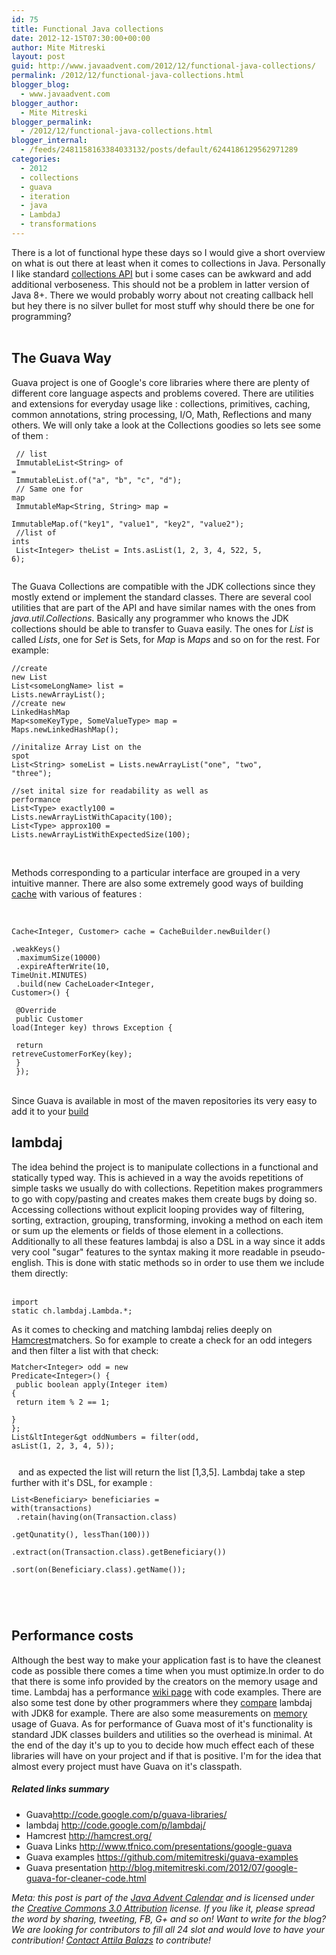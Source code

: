 ```yaml
---
id: 75
title: Functional Java collections
date: 2012-12-15T07:30:00+00:00
author: Mite Mitreski
layout: post
guid: http://www.javaadvent.com/2012/12/functional-java-collections/
permalink: /2012/12/functional-java-collections.html
blogger_blog:
  - www.javaadvent.com
blogger_author:
  - Mite Mitreski
blogger_permalink:
  - /2012/12/functional-java-collections.html
blogger_internal:
  - /feeds/2481158163384033132/posts/default/6244186129562971289
categories:
  - 2012
  - collections
  - guava
  - iteration
  - java
  - LambdaJ
  - transformations
---
```

There is a lot of functional hype these days so I would give a short overview on what is out there at least when it comes to collections in Java. Personally I like standard <a href="http://java.sun.com/docs/books/tutorial/collections/index.html">collections API</a> but i some cases can be awkward and add additional verboseness. This should not be a problem in latter version of Java 8+. There we would probably worry about not creating callback hell but hey there is no silver bullet for most stuff why should there be one for programming?     <br />    <br />    <h2>      The Guava Way     </h2>    Guava project is one of Google's core libraries where there are plenty of different core language aspects and problems covered. There are utilities and extensions for everyday usage like : collections, primitives, caching, common annotations, string processing, I/O, Math, Reflections and many others. We will only take a look at the Collections goodies so lets see some of them :     <br />    <code></code>    <pre><code>    // list<br />    ImmutableList&lt;String&gt; of =<br />        ImmutableList.of("a", "b", "c", "d");<br />    // Same one for map<br />    ImmutableMap&lt;String, String&gt; map =<br />         ImmutableMap.of("key1", "value1", "key2", "value2");<br />    //list of ints<br />    List&lt;Integer&gt; theList = Ints.asList(1, 2, 3, 4, 522, 5, 6);<br /><br /></code></pre>    The Guava Collections are compatible with the JDK collections since they mostly extend or implement the standard classes.     There are several cool utilities that are part of the API and have similar names with the ones from <i>java.util.Collections</i>. Basically any programmer who knows the JDK collections should be able to transfer to Guava easily. The ones for <i>List</i> is called <i>Lists</i>, one for <i>Set</i> is Sets, for <i>Map</i> is <i>Maps</i> and so on for the rest. For example:     <code></code>    <pre><code>//create new List<br />List&lt;someLongName&gt; list = Lists.newArrayList();<br />//create new  LinkedHashMap<br />Map&lt;someKeyType, SomeValueType&gt; map = Maps.newLinkedHashMap();<br /><br />//initalize Array List on the spot<br />List&lt;String&gt; someList = Lists.newArrayList("one", "two", "three");<br /><br />//set inital size for readability as well as performance<br />List&lt;Type&gt; exactly100 = Lists.newArrayListWithCapacity(100);<br />List&lt;Type&gt; approx100 = Lists.newArrayListWithExpectedSize(100);<br /><br /></code></pre>    <br />    Methods corresponding to a particular interface are grouped in a very intuitive manner. There are also some extremely good ways of building <a href="http://code.google.com/p/guava-libraries/wiki/CachesExplained">cache</a> with various of features :     <br />    <code></code><br />    <pre><code> Cache&lt;Integer, Customer&gt; cache = CacheBuilder.newBuilder()<br />        .weakKeys()<br />        .maximumSize(10000)<br />        .expireAfterWrite(10, TimeUnit.MINUTES)<br />        .build(new CacheLoader&lt;Integer, Customer&gt;() {<br /><br />          @Override<br />          public Customer load(Integer key) throws Exception {<br /><br />            return retreveCustomerForKey(key);<br />          }<br />        });<br /></code></pre>    <br />    Since Guava is available in most of the maven repositories its very easy to add it to your <a href="http://code.google.com/p/guava-libraries/wiki/UseGuavaInYourBuild"> build </a>    <br />    <h2>      lambdaj     </h2>    The idea behind the project is to manipulate collections in a functional and statically typed way. This is achieved in a way the avoids repetitions of simple tasks we usually do with collections.     Repetition makes programmers to go with copy/pasting and creates makes them create bugs by doing so. Accessing collections without explicit looping provides way of filtering, sorting, extraction, grouping, transforming, invoking a method on each item or sum up the elements or fields of those element in a collections.     Additionally to all these features lambdaj is also a DSL in a way since it adds very cool "sugar" features to the syntax making it more readable in pseudo-english. This is done with static methods so in order to use them we include them directly:     <br />    <code></code><br />    <pre><code>import static ch.lambdaj.Lambda.*;<br /></code></pre>    As it comes to checking and matching lambdaj relies deeply on <a href="https://github.com/hamcrest/JavaHamcrest">Hamcrest</a>matchers. So for example to create a check for an odd integers and then filter a list with that check:     <code><pre>Matcher&lt;Integer&gt; odd = new Predicate&lt;Integer&gt;() {<br />        public boolean apply(Integer item) {<br />                return item % 2 == 1;<br />        }<br />};<br />List&ltInteger&gt oddNumbers = filter(odd, asList(1, 2, 3, 4, 5));<br />      </pre>    </code>    and as expected the list will return the list [1,3,5]. Lambdaj take a step further with it's DSL, for example :      <code><pre>List&lt;Beneficiary&gt; beneficiaries = with(transactions)<br />    .retain(having(on(Transaction.class)<br />              .getQunatity(), lessThan(100)))<br />    .extract(on(Transaction.class).getBeneficiary())<br />    .sort(on(Beneficiary.class).getName());<br />      </pre>    </code>     <br />    <br />    <h2>      Performance costs     </h2>    Although the best way to make your application fast is to have the cleanest code as possible there comes a time when you must optimize.In order to do that there is some info provided by the creators on the memory usage and time. Lambdaj has a performance <a href="http://code.google.com/p/lambdaj/wiki/PerformanceAnalysis"> wiki page</a> with code examples. There are also some test done by other programmers where they <a href="https://github.com/dmalch/lambda-comparison">compare</a> lambdaj with JDK8 for example. There are also some measurements on <a href="http://code.google.com/p/memory-measurer/wiki/ElementCostInDataStructures"> memory </a> usage of Guava. As for performance of Guava most of it's functionality is standard JDK classes builders and utilities so the overhead is minimal. At the end of the day it's up to you to decide how much effect each of these libraries will have on your project and if that is positive. I'm for the idea that almost every project must have Guava on it's classpath.     <br />     <h5>      Related links summary     </h5>    <ul>      <li>Guava<a href="http://code.google.com/p/guava-libraries/">http://code.google.com/p/guava-libraries/</a></li>      <li>lambdaj <a href="http://code.google.com/p/lambdaj/">http://code.google.com/p/lambdaj/</a> </li>      <li>Hamcrest <a href="http://hamcrest.org/">http://hamcrest.org/</a> </li>      <li>Guava Links <a href="http://www.tfnico.com/presentations/google-guava">http://www.tfnico.com/presentations/google-guava</a> </li>      <li>Guava examples <a href="https://github.com/mitemitreski/guava-examples">https://github.com/mitemitreski/guava-examples</a> </li>      <li>Guava presentation <a href="http://blog.mitemitreski.com/2012/07/google-guava-for-cleaner-code.html">http://blog.mitemitreski.com/2012/07/google-guava-for-cleaner-code.html</a></li>    </ul><p><em>Meta: this post is part of the <a href="http://javaadvent.com/">Java Advent Calendar</a> and is licensed under the <a href="https://creativecommons.org/licenses/by/3.0/">Creative Commons 3.0 Attribution</a> license. If you like it, please spread the word by sharing, tweeting, FB, G+ and so on! Want to write for the blog? We are looking for contributors to fill all 24 slot and would love to have your contribution! <a href="mailto:dify.ltd@gmail.com">Contact Attila Balazs</a> to contribute!</em></p>